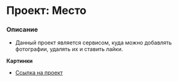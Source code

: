 # Проект: Место

### Описание 

* Данный проект является сервисом, куда можно добавлять фотографии, удалять их и ставить лайки.

**Картинки**

* [Ссылка на проект]()